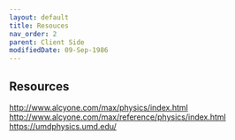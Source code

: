 ```yaml
---
layout: default
title: Resouces
nav_order: 2
parent: Client Side
modifiedDate: 09-Sep-1986
---
```


## Resources

http://www.alcyone.com/max/physics/index.html
http://www.alcyone.com/max/reference/physics/index.html
https://umdphysics.umd.edu/

